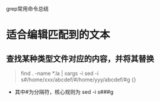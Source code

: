 grep常用命令总结

# 适合编辑匹配到的文本

## 查找某种类型文件对应的内容，并将其替换
  > find . -name *.la | xargs -i sed -i s#/home/xxx/abcdef/#/home/yyy/abcdef/#g {}
  * 其中#为分隔符，核心规则为  sed -i s###g